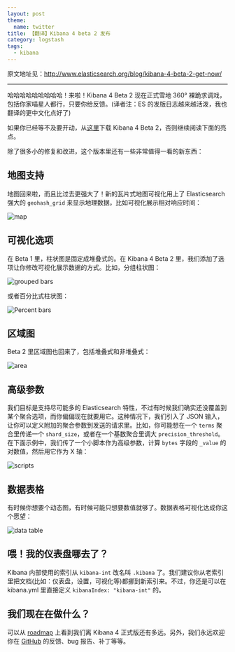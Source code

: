 ```yaml
---
layout: post
theme:
  name: twitter
title: 【翻译】Kibana 4 beta 2 发布
category: logstash
tags:
  - kibana
---
```


原文地址见：<http://www.elasticsearch.org/blog/kibana-4-beta-2-get-now/>

---------------------

哈哈哈哈哈哈哈哈哈！来啦！Kibana 4 Beta 2 现在正式雪地 360° 裸跪求调戏，包括你家喵星人都行，只要你给反馈。(译者注：ES 的发版日志越来越活泼，我也翻译的更中文化点好了)

如果你已经等不及要开动，从[这里](http://www.elasticsearch.org/overview/kibana/installation/)下载 Kibana 4 Beta 2，否则继续阅读下面的亮点。

除了很多小的修复和改进，这个版本里还有一些非常值得一看的新东西：

## 地图支持

地图回来啦，而且比过去更强大了！新的瓦片式地图可视化用上了 Elasticsearch 强大的 `geohash_grid` 来显示地理数据，比如可视化展示相对响应时间：

![map](http://www.elasticsearch.org/content/uploads/2014/11/Screen-Shot-2014-11-10-at-3.20.00-PM-1024x547.png)

## 可视化选项

在 Beta 1 里，柱状图是固定成堆叠式的。在 Kibana 4 Beta 2 里，我们添加了选项让你修改可视化展示数据的方式。比如，分组柱状图：

![grouped bars](http://www.elasticsearch.org/content/uploads/2014/11/Screen-Shot-2014-11-10-at-3.15.56-PM-1024x564.png)

或者百分比式柱状图：

![Percent bars](http://www.elasticsearch.org/content/uploads/2014/11/Screen-Shot-2014-11-10-at-4.02.57-PM-1024x537.png)

## 区域图

Beta 2 里区域图也回来了，包括堆叠式和非堆叠式：

![area](http://www.elasticsearch.org/content/uploads/2014/11/Screen-Shot-2014-11-10-at-3.13.21-PM-1024x564.png)

## 高级参数

我们目标是支持尽可能多的 Elasticsearch 特性，不过有时候我们确实还没覆盖到某个聚合选项，而你偏偏现在就要用它。这种情况下，我们引入了 JSON 输入，让你可以定义附加的聚合参数到发送的请求里。比如，你可能想在一个 `terms` 聚合里传递一个 `shard_size`，或者在一个基数聚合里调大 `precision_threshold`。在下面示例中，我们传了一个小脚本作为高级参数，计算 `bytes` 字段的 `_value` 的对数值，然后用它作为 X 轴：

![scripts](http://www.elasticsearch.org/content/uploads/2014/11/Screen-Shot-2014-11-10-at-3.41.13-PM-1024x538.png)

## 数据表格

有时候你想要个动态图，有时候可能只想要数值就够了。数据表格可视化达成你这个愿望：

![data table](http://www.elasticsearch.org/content/uploads/2014/11/Screen-Shot-2014-11-10-at-3.45.02-PM-1024x536.png)

## 喂！我的仪表盘哪去了？

Kibana 内部使用的索引从 `kibana-int` 改名叫 `.kibana` 了。我们建议你从老索引里把文档(比如：仪表盘，设置，可视化等)都挪到新索引来。不过，你还是可以在 kibana.yml 里直接定义 `kibanaIndex: "kibana-int"` 的。

## 我们现在在做什么？

可以从 [roadmap](https://github.com/elasticsearch/kibana/labels/roadmap) 上看到我们离 Kibana 4 正式版还有多远。另外，我们永远欢迎你在 [GitHub](https://github.com/elasticsearch/kibana/issues) 的反馈、bug 报告、补丁等等。
